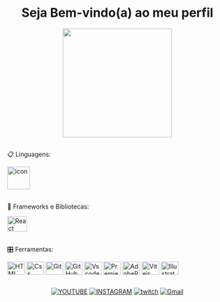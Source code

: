<h1 align="center">Seja Bem-vindo(a) ao meu perfil</h1>

<div align="center">
  <img height="250" src="https://cdn.discordapp.com/attachments/1239377646387986443/1389426033706532924/zoro-gif-7.gif?ex=68649354&is=686341d4&hm=cfc70ba425ab234b6822d6866a1cd0e5658f7f2334b041d51c7ec04808600fc3&"  />
</div>

##
<p align="center">

📋 Linguagens: 
<div style="display: inline_block">
  <div style="display: flex; align-items: flex-start;"><img src="https://cdn.discordapp.com/attachments/1239377646387986443/1389439074846380203/icons8-javascript-96.png?ex=68649f79&is=68634df9&hm=e4b46bf04446f23b0eab4dc89eec5e3087831e68eef648b6e3423ef27d2b5a58&" alt="icon" width="52" height="52" /></div>
</div> <br />   
  
 
🎨 Frameworks e Bibliotecas:
<div style="display: inline_block">
  <img align="center" title="React" alt="React" height="35" width="45" src="https://cdn.jsdelivr.net/gh/devicons/devicon/icons/react/react-original.svg">
</div>  <br />  
     
    
🎛️ Ferramentas:
<div style="display: inline_block">
  <img align="center" title="HTML" alt="HTML" height="30" width="40" src="https://cdn.jsdelivr.net/gh/devicons/devicon@latest/icons/html5/html5-original.svg" />
  <img align="center" title="Css" alt="Css" height="30" width="40" src="https://cdn.jsdelivr.net/gh/devicons/devicon@latest/icons/css3/css3-original.svg" />
  <img align="center" title="Git" alt="Git" height="30" width="40" src="https://cdn.jsdelivr.net/gh/devicons/devicon/icons/git/git-original.svg">
  <img align="center" title="GitHub" alt="GitHub" height="30" width="40" src="https://cdn.jsdelivr.net/gh/devicons/devicon/icons/github/github-original.svg">
  <img align="center" title="Vscode" alt="Vscode" height="30" width="40" src="https://cdn.jsdelivr.net/gh/devicons/devicon/icons/vscode/vscode-original.svg">
  <img align="center" title="PremierePro" alt="PremierePro" height="30" width="40" src="https://cdn.jsdelivr.net/gh/devicons/devicon@latest/icons/premierepro/premierepro-plain.svg" />
  <img align="center" title="AdobePhotoshop" alt="AdobePhotoshop" height="30" width="40" src="https://cdn.jsdelivr.net/gh/devicons/devicon@latest/icons/photoshop/photoshop-original.svg" />
  <img align="center" title="Vitejs" alt="Vitejs" height="30" width="40" src="https://cdn.jsdelivr.net/gh/devicons/devicon@latest/icons/vitejs/vitejs-original.svg" />
  <img align="center" title="Illustrator" alt="Illustrator" height="30" width="40" src="https://cdn.jsdelivr.net/gh/devicons/devicon@latest/icons/illustrator/illustrator-plain.svg" />
</div>
    
</p>


 ## 

##
<p align="center">
  <a href='https://www.youtube.com/@spg4h' target="_blank"><img alt='YOUTUBE' src='https://img.shields.io/badge/Youtube-100000?style=for-the-badge&logo=YOUTUBE&logoColor=white&labelColor=90ff93&color=90ff93'/></a>
  <a href='https://www.instagram.com/g4hsp/' target="_blank"><img alt='INSTAGRAM' src='https://img.shields.io/badge/INSTAGRAM-100000?style=for-the-badge&logo=INSTAGRAM&logoColor=white&labelColor=90ff93&color=90ff93'/></a>
  <a href='https://www.twitch.tv/g4h__' target="_blank"><img alt='twitch' src='https://img.shields.io/badge/twitch-100000?style=for-the-badge&logo=twitch&logoColor=white&labelColor=90ff93&color=90ff93'/></a>
  <a href='mailto:contatogabriellemesdeoliveira@gmail.com' target="_blank"><img alt='Gmail' src='https://img.shields.io/badge/GMAIL-100000?style=for-the-badge&logo=Gmail&logoColor=white&labelColor=90ff93&color=90ff93'/></a>
</p>

